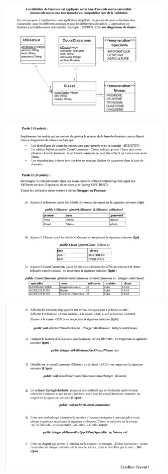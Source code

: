 

![ressources/1.png](https://github.com/Touterima/Examen-SpringBoot_2022/blob/59cd9e669fd6bd3ba8fd968242bac354f60af5f1/ressources/1.png)

![ressources/2.png](https://github.com/Touterima/Examen-SpringBoot_2022/blob/4cb5bca247da1c2dfc4be2694c3bab85aad57be5/ressources/2.png)

![ressources/3.png](https://github.com/Touterima/Examen-SpringBoot_2022/blob/4cb5bca247da1c2dfc4be2694c3bab85aad57be5/ressources/3.png)
